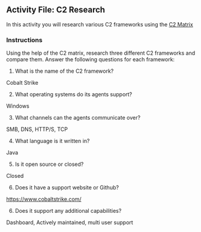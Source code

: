 ## Activity File: C2 Research

In this activity you will research various C2 frameworks using the [C2 Matrix](https://www.thec2matrix.com/matrix)

### Instructions 

Using the help of the C2 matrix, research three different C2 frameworks and compare them. Answer the following questions for each framework:

1. What is the name of the C2 framework?

Cobalt Strike

2. What operating systems do its agents support?

Windows

3. What channels can the agents communicate over?

SMB, DNS, HTTP/S, TCP

4. What language is it written in?

Java

5. Is it open source or closed?

Closed

6. Does it have a support website or Github? 

https://www.cobaltstrike.com/

6. Does it support any additional capabilities?

Dashboard, Actively maintained, multi user support
